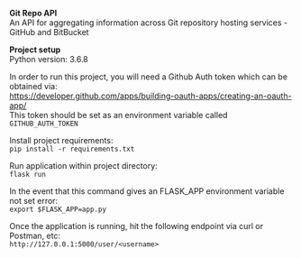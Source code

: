**Git Repo API**<br>
An API for aggregating information across Git repository hosting services - GitHub and BitBucket

**Project setup** <br>
Python version: 3.6.8

In order to run this project, you will need a Github Auth token which can be obtained via:<br>
https://developer.github.com/apps/building-oauth-apps/creating-an-oauth-app/<br>
This token should be set as an environment variable called `GITHUB_AUTH_TOKEN`

Install project requirements:<br>
`pip install -r requirements.txt`

Run application within project directory:<br>
`flask run`

In the event that this command gives an FLASK_APP environment variable not set error:<br>
`export $FLASK_APP=app.py`

Once the application is running, hit the following endpoint via curl or Postman, etc:<br>
`http://127.0.0.1:5000/user/<username>`